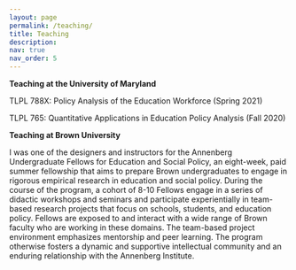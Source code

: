 ```yaml
---
layout: page
permalink: /teaching/
title: Teaching
description: 
nav: true
nav_order: 5
---
```


**Teaching at the University of Maryland**

TLPL 788X: Policy Analysis of the Education Workforce (Spring 2021)

TLPL 765: Quantitative Applications in Education Policy Analysis (Fall 2020)

**Teaching at Brown University**

I was one of the designers and instructors for the Annenberg Undergraduate Fellows for Education and Social Policy, an
eight-week, paid summer fellowship that aims to prepare Brown undergraduates to engage in rigorous empirical research in
education and social policy. During the course of the program, a cohort of 8-10 Fellows engage in a series of didactic
workshops and seminars and participate experientially in team-based research projects that focus on schools, students,
and education policy. Fellows are exposed to and interact with a wide range of Brown faculty who are working in these
domains. The team-based project environment emphasizes mentorship and peer learning. The program otherwise fosters a
dynamic and supportive intellectual community and an enduring relationship with the Annenberg Institute.
